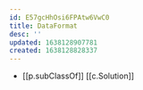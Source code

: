 ```yaml
---
id: E57gcHhOsi6FPAtw6VwC0
title: DataFormat
desc: ''
updated: 1638128907781
created: 1638128828337
---
```




- [[p.subClassOf]] [[c.Solution]]
